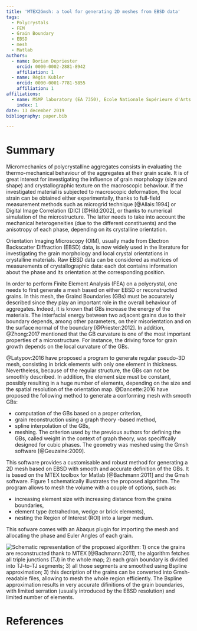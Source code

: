 ```yaml
---
title: 'MTEX2Gmsh: a tool for generating 2D meshes from EBSD data'
tags:
  - Polycrystals
  - FEM
  - Grain Boundary
  - EBSD
  - mesh
  - Matlab
authors:
  - name: Dorian Depriester
    orcid: 0000-0002-2881-8942
    affiliation: 1
  - name: Régis Kubler
    orcid: 0000-0001-7781-5855
    affiliation: 1
affiliations:
  - name: MSMP laboratory (EA 7350), Ecole Nationale Supérieure d'Arts et Métiers, 2 cours des Arts et Métiers - 13617 Aix-en-Provence, France
    index: 1
date: 13 december 2019
bibliography: paper.bib

---
```


# Summary

Micromechanics of polycrystalline aggregates consists in evaluating the thermo-mechanical behaviour of the aggregates at their grain scale. It is of great interest for investigating the influence of grain morphology (size and shape) and crystallographic texture on the macroscopic behaviour. If the investigated material is subjected to macroscopic deformation, the local strain can be obtained either experimentally, thanks to full-field measurement methods such as microgrid technique [@Allais:1994] or Digital Image Correlation (DIC) [@Hild:2002], or thanks to numerical simulation of the microstructure. The latter needs to take into account the mechanical heterogeneities (due to the different constituents) and the anisotropy of each phase, depending on its crystalline orientation.

Orientation Imaging Microscopy (OIM), usually made from Electron Backscatter Diffraction (EBSD) data, is now widely used in the literature for investigating the grain morphology and local crystal orientations in crystalline materials. Raw EBSD data can be considered as matrices of measurements of crystallographic data: each dot contains information about the phase and its orientation at the corresponding position.

In order to perform Finite Element Analysis (FEA) on a polycrystal, one needs to first generate a mesh based on either EBSD or reconstructed grains. In this mesh, the Graind Boundaries (GBs) must be accurately described since they play an important role in the overall behaviour of aggregates. Indeed, it is known that GBs increase the energy of the materials. The interfacial energy between two adjacent grains due to their boundary depends, among other parameters, on their misorientation and on the surface normal of the boundary [@Priester:2012]. In addition, @Zhong:2017 mentioned that the GB curvature is one of the most important properties of a microstructure. For instance, the driving force for grain growth depends on the local curvature of the GBs.

@Latypov:2016 have proposed a program to generate regular pseudo-3D mesh, consisting in brick elements with only one element in thickness. Nevertheless, because of the regular structure, the GBs can not be smoothly described. In addition, the element size must be constant, possibly resulting in a huge number of elements, depending on the size and the spatial resolution of the orientation map. @Dancette:2016 have proposed the following method to generate a conforming mesh with smooth GBs:
- computation of the GBs based on a proper criterion,
- grain reconstruction using a graph theory -based method,
- spline interpolation of the GBs,
- meshing.
The criterion used by the previous authors for defining the GBs, called weight in the context of graph theory, was speciffcally designed for cubic phases. The geometry was meshed using the Gmsh software [@Geuzaine:2009].

This software provides a customisable and robust method for generating a 2D mesh based on EBSD with smooth and accurate definition of the GBs. It is based on the MTEX toolbox for Matlab [@Bachmann:2011] and the Gmsh software. Figure 1 schematically illustrates the proposed algorithm. The program allows to mesh the volume with a couple of options, such as:
- increasing element size with increasing distance from the grains boundaries,
- element type (tetrahedron, wedge or brick elements),
- nesting the Region of Interest (ROI) into a larger medium.

This sofware comes with an Abaqus plugin for importing the mesh and allocating the phase and Euler Angles of each grain.


![Schematic representation of the proposed algorithm: 1) once the grains are reconstructed thank to MTEX [@Bachmann:2011], the algorithm fetches all triple junctions (TJ) in the whole map; 2) each grain boundary is divided into TJ-to-TJ segments; 3) all those segments are smoothed using Bspline approximation; 3) this decription of the grains can be converted into Gmsh-readable files, allowing to mesh the whole region efficiently. The Bspline approximation results in very accurate difinitions of the grain boundaries, with limited serration (usually introduced by the EBSD resolution) and limited number of elements.](GraphicalAbstract.png)


# References

